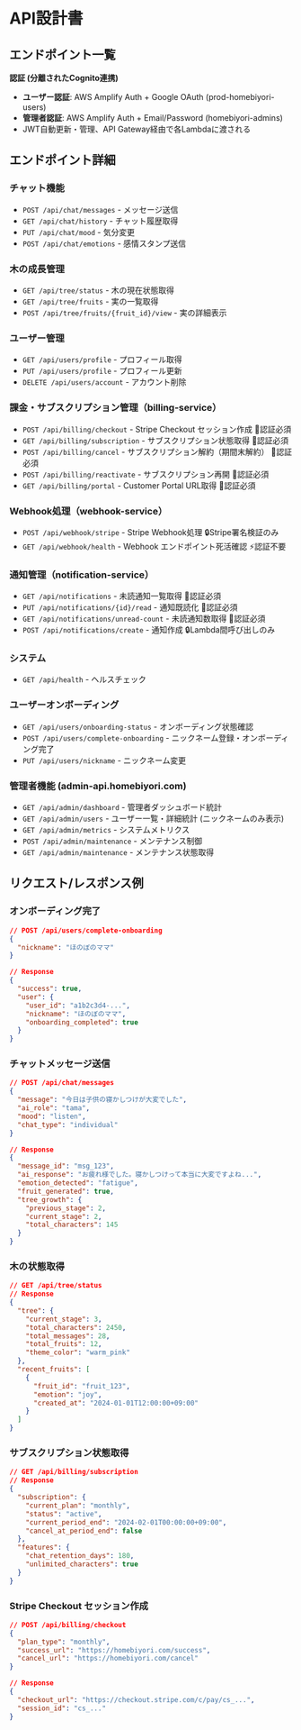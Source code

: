 # API設計書

## エンドポイント一覧

**認証 (分離されたCognito連携)**
- **ユーザー認証**: AWS Amplify Auth + Google OAuth (prod-homebiyori-users)
- **管理者認証**: AWS Amplify Auth + Email/Password (homebiyori-admins)
- JWT自動更新・管理、API Gateway経由で各Lambdaに渡される

## エンドポイント詳細

### チャット機能
- `POST /api/chat/messages` - メッセージ送信
- `GET /api/chat/history` - チャット履歴取得
- `PUT /api/chat/mood` - 気分変更
- `POST /api/chat/emotions` - 感情スタンプ送信

### 木の成長管理
- `GET /api/tree/status` - 木の現在状態取得
- `GET /api/tree/fruits` - 実の一覧取得
- `POST /api/tree/fruits/{fruit_id}/view` - 実の詳細表示

### ユーザー管理
- `GET /api/users/profile` - プロフィール取得
- `PUT /api/users/profile` - プロフィール更新
- `DELETE /api/users/account` - アカウント削除

### 課金・サブスクリプション管理（billing-service）
- `POST /api/billing/checkout` - Stripe Checkout セッション作成 🔐認証必須
- `GET /api/billing/subscription` - サブスクリプション状態取得 🔐認証必須
- `POST /api/billing/cancel` - サブスクリプション解約（期間末解約） 🔐認証必須
- `POST /api/billing/reactivate` - サブスクリプション再開 🔐認証必須
- `GET /api/billing/portal` - Customer Portal URL取得 🔐認証必須

### Webhook処理（webhook-service）
- `POST /api/webhook/stripe` - Stripe Webhook処理 🔒Stripe署名検証のみ
- `GET /api/webhook/health` - Webhook エンドポイント死活確認 ⚡認証不要

### 通知管理（notification-service）
- `GET /api/notifications` - 未読通知一覧取得 🔐認証必須
- `PUT /api/notifications/{id}/read` - 通知既読化 🔐認証必須
- `GET /api/notifications/unread-count` - 未読通知数取得 🔐認証必須
- `POST /api/notifications/create` - 通知作成 🔒Lambda間呼び出しのみ

### システム
- `GET /api/health` - ヘルスチェック

### ユーザーオンボーディング
- `GET /api/users/onboarding-status` - オンボーディング状態確認
- `POST /api/users/complete-onboarding` - ニックネーム登録・オンボーディング完了
- `PUT /api/users/nickname` - ニックネーム変更

### 管理者機能 (admin-api.homebiyori.com)
- `GET /api/admin/dashboard` - 管理者ダッシュボード統計
- `GET /api/admin/users` - ユーザー一覧・詳細統計 (ニックネームのみ表示)
- `GET /api/admin/metrics` - システムメトリクス
- `POST /api/admin/maintenance` - メンテナンス制御
- `GET /api/admin/maintenance` - メンテナンス状態取得

## リクエスト/レスポンス例

### オンボーディング完了
```json
// POST /api/users/complete-onboarding
{
  "nickname": "ほのぼのママ"
}

// Response
{
  "success": true,
  "user": {
    "user_id": "a1b2c3d4-...",
    "nickname": "ほのぼのママ",
    "onboarding_completed": true
  }
}
```

### チャットメッセージ送信
```json
// POST /api/chat/messages
{
  "message": "今日は子供の寝かしつけが大変でした",
  "ai_role": "tama",
  "mood": "listen",
  "chat_type": "individual"
}

// Response
{
  "message_id": "msg_123",
  "ai_response": "お疲れ様でした。寝かしつけって本当に大変ですよね...",
  "emotion_detected": "fatigue",
  "fruit_generated": true,
  "tree_growth": {
    "previous_stage": 2,
    "current_stage": 2,
    "total_characters": 145
  }
}
```

### 木の状態取得
```json
// GET /api/tree/status
// Response
{
  "tree": {
    "current_stage": 3,
    "total_characters": 2450,
    "total_messages": 28,
    "total_fruits": 12,
    "theme_color": "warm_pink"
  },
  "recent_fruits": [
    {
      "fruit_id": "fruit_123",
      "emotion": "joy",
      "created_at": "2024-01-01T12:00:00+09:00"
    }
  ]
}
```

### サブスクリプション状態取得
```json
// GET /api/billing/subscription
// Response
{
  "subscription": {
    "current_plan": "monthly",
    "status": "active",
    "current_period_end": "2024-02-01T00:00:00+09:00",
    "cancel_at_period_end": false
  },
  "features": {
    "chat_retention_days": 180,
    "unlimited_characters": true
  }
}
```

### Stripe Checkout セッション作成
```json
// POST /api/billing/checkout
{
  "plan_type": "monthly",
  "success_url": "https://homebiyori.com/success",
  "cancel_url": "https://homebiyori.com/cancel"
}

// Response
{
  "checkout_url": "https://checkout.stripe.com/c/pay/cs_...",
  "session_id": "cs_..."
}
```